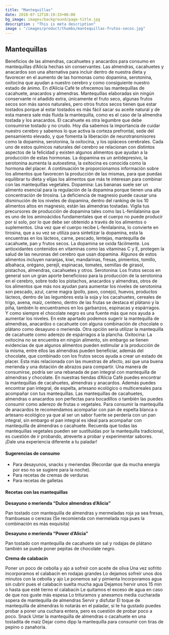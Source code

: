 ```yaml
---
title: "Mantequillas"
date: 2018-07-12T18:19:33+06:00
bg_image: images/background/page-title.jpg
description : "This is meta description"
image : "/images/product/thumbs/mantequillas-frutos-secos.jpg"
---
```


## Mantequillas

Beneficios de las almendras, cacahuetes y anacardos para consumo en mantequillas d’Alicia  hechas sin conservantes.
Las almendras, cacahuetes y anacardos son una alternativa para incluir dentro de nuestra dieta y favorecer en el aumento de las hormonas como dopamina, serotonina, oxitocina que ayudan a nuestro cerebro y como consiguiente nuestro estado de ánimo. En d’Alicia Café te ofrecemos las mantequillas de cacahuete, anacardos y almendras.
Mantequillas elaboradas sin ningún conservante ni añadido extra, únicamente el fruto seco, algunas frutos secos son más sanos naturales, pero otros frutos secos tienen que estar tostados porque al estar tostados es más fácil sacar su aceite natural y de esta manera sale más fluida la mantequilla, como es el caso de la almendra tostada y los anacardos. El cacahuete es otra legumbre que debe consumirse tostado y no crudo.
Hoy día sabemos la importancia de cuidar nuestro cerebro y sabemos lo que activa la corteza prefrontal, sede del pensamiento elevado, y que fomenta la liberación de neurotransmisores como la dopamina, serotonina, la oxitocina, y los opiáceos cerebrales. Cada uno de estos químicos naturales del cerebro se relacionan con distintos aspectos de la felicidad y existen algunos alimentos que ayudan a la producción de estas hormonas.
La dopamina es un antidepresivo, la serotonina aumenta la autoestima, la oxitocina es conocida como la hormona del placer. A continuación te proporcionamos información sobre los alimentos que favorecen la producción de las mismas, para que puedas equilibrar tu dieta y elijas los alimentos que más te interesan para combinar con las mantequillas vegetales.
Dopamina:
Las bananas suele ser un alimento esencial para la regulación de la dopamina porque tienen una alta concentración de tirosina.
La deficiencia de magnesio puede causar una disminución de los niveles de dopamina, dentro del ranking de los 10 alimentos altos en magnesio, están las almendras tostadas.
Vigila tus precursores de producción de dopamina tales como las L-fenilalanina que es uno de los aminoácidos fundamentales que el cuerpo no puede producir por sí solo, por lo que debe ser obtenido a través de los alimentos o suplementos. Una vez que el cuerpo recibe L-fenilalanina, lo convierte en tirosina, que a su vez se utiliza para sintetizar la dopamina, esta la encuentras en los lácteos, carne, pescado, lentejas, mantequilla de cacahuete, pan y frutos secos.
La dopamina se oxida fácilmente. Los antioxidantes contenidos en vitaminas como las vitaminas C y E, protegen la salud de las neuronas del cerebro que usan dopamina. Algunos de estos alimentos incluyen naranjas, kiwi, mandarinas, fresas, pimientos, tomillo, albahaca, orégano, perejil, espinacas, tomates, semillas de girasol, pistachos, almendras, cacahuetes y otros.
Serotonina:
Los frutos secos en general son un gran aporte beneficioso para la producción de la serotonina en el cerebro, sobre todo los pistachos, anacardos y almendras, otros de los alimentos que más nos ayudan para aumentar los niveles de serotonina son pescado, azul, carne magra (pollo, pavo, conejo), huevos, productos lácteos, dentro de las legumbres esta la soja y los cacahuetes, cereales de trigo, avena, maíz, centeno, dentro de las frutas se destaca el plátano y la piña, también lo encuentramos en los garbanzos, espinacas y espárragos. Y como siempre el chocolate negro es una fuente más que nos ayuda a aumentar los niveles.
En este apartado podemos sugerir la mantequilla de almendras, anacardos o cacahuete con alguna combinación de chocolate o plátano como desayuno o merienda.
Otra opción sería utilizar la mantequilla de cacahuete como aderezo de espárragos a la plancha.
Oxitocina:
La oxitocina no se encuentra en ningún alimento, sin embargo se tienen evidencias de que algunos alimentos pueden estimular a la producción de la misma, entre ellos las almendras pueden beneficiar, además del chocolate, que combinado con los frutos secos ayuda a crear un estado de placer. Esta más relacionada con las muestras de afecto, así que una buena merienda y una dotación de abrazos para compartir.
Una manera de consumirse, podría ser una rebanada de pan integral con mantequilla de almendras y chocolate.
En nuestras tiendas  d’Alicia Café puedes encontrar la mantequillas de cacahuetes, almendras y anacardos. Además puedes encontrar pan integral, de espelta, artesano ecológico o multicereales para acompañar con tus mantequillas.
Las mantequillas de cacahuetes, almendras o anacardos son perfectas para bocadillos o también las puedes consumir como aderezo de frutas o vegetales.
Para consumir la mantequilla de anacardos te recomendamos acompañar con pan de espelta blanca o artesano ecológico ya que al ser un sabor fuerte se perdería con un pan integral, sin embargo el pan integral es ideal para acompañar con mantequilla de almendras o cacahuete.
Recuerda que todas las mantequillas vegetales pueden ser sustituidas por la mantequilla tradicional, es cuestión de ir probando, atreverte a probar y experimentar sabores. ¡Dale una experiencia diferente a tu paladar!

#### Sugerencias de consumo

- Para desayunos, snacks y  meriendas (Recordar que da mucha energía por eso no se sugiere para la noche).
- Para  recetas de cremas de verduras
- Para recetas de galletas

#### Recetas con las mantequillas

**Desayuno o merienda “Dulce almendras d’Alicia”**

Pan tostado con mantequilla de almendras y mermeladas roja ya sea fresas, frambuesas o cerezas (Se recomienda con mermelada roja pues la combinación es más exquisita)

**Desayuno o merienda “Power d’Alicia”**

Pan tostado con mantequilla de cacahuete sin sal y rodajas de plátano también se puede poner pepitas de chocolate negro.

**Crema de calabacín**

Poner un poco de cebolla y ajo a sofreír con aceite de oliva
Una vez sofrito incorporamos el calabacín en rodajas grandes
Lo dejamos sofreír unos dos minutos con la cebolla y ajo
Le ponemos sal y pimienta
Incorporamos agua sin cubrir pues el calabacín suelta mucha agua
Dejamos hervir unos 15 min o hasta que esté tierno el calabacín
Le quitamos el exceso de agua en caso de que nos guste más espesa
Lo trituramos y anexamos media cucharada sopera de mantequilla de almendras
Servir y disfutar
El toque de mantequilla de almendras lo notarás en el paladar, si te ha gustado puedes probar a poner una cuchara entera, pero es cuestión de probar poco a poco.
Snack
Untar la mantequilla de almendras o cacahuete en una tostadita de maíz
Dejar como dipp la mantequilla para consumir con tiras de pepino o zanahoria.
